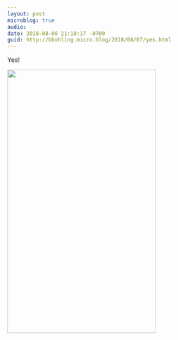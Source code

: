 ```yaml
---
layout: post
microblog: true
audio: 
date: 2018-08-06 21:18:17 -0700
guid: http://bbohling.micro.blog/2018/08/07/yes.html
---
```

Yes!

<img src="http://micro.brandonbohling.com/uploads/2018/bedb87d12f.jpg" width="337" height="600" />
